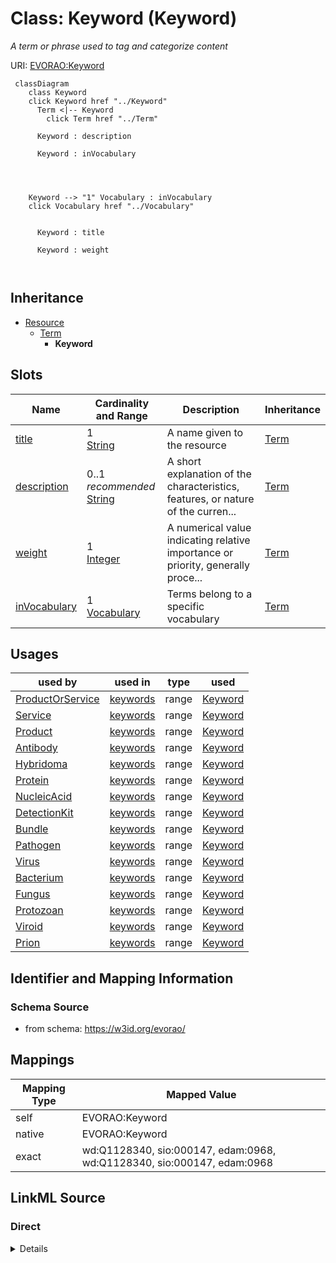 

# Class: Keyword (Keyword) 


_A term or phrase used to tag and categorize content_





URI: [EVORAO:Keyword](https://w3id.org/evorao/Keyword)






```mermaid
 classDiagram
    class Keyword
    click Keyword href "../Keyword"
      Term <|-- Keyword
        click Term href "../Term"
      
      Keyword : description
        
      Keyword : inVocabulary
        
          
    
    
    Keyword --> "1" Vocabulary : inVocabulary
    click Vocabulary href "../Vocabulary"

        
      Keyword : title
        
      Keyword : weight
        
      
```





## Inheritance
* [Resource](Resource.md)
    * [Term](Term.md)
        * **Keyword**



## Slots

| Name | Cardinality and Range | Description | Inheritance |
| ---  | --- | --- | --- |
| [title](title.md) | 1 <br/> [String](String.md) | A name given to the resource | [Term](Term.md) |
| [description](description.md) | 0..1 _recommended_ <br/> [String](String.md) | A short explanation of the characteristics, features, or nature of the curren... | [Term](Term.md) |
| [weight](weight.md) | 1 <br/> [Integer](Integer.md) | A numerical value indicating relative importance or priority, generally proce... | [Term](Term.md) |
| [inVocabulary](inVocabulary.md) | 1 <br/> [Vocabulary](Vocabulary.md) | Terms belong to a specific vocabulary | [Term](Term.md) |





## Usages

| used by | used in | type | used |
| ---  | --- | --- | --- |
| [ProductOrService](ProductOrService.md) | [keywords](keywords.md) | range | [Keyword](Keyword.md) |
| [Service](Service.md) | [keywords](keywords.md) | range | [Keyword](Keyword.md) |
| [Product](Product.md) | [keywords](keywords.md) | range | [Keyword](Keyword.md) |
| [Antibody](Antibody.md) | [keywords](keywords.md) | range | [Keyword](Keyword.md) |
| [Hybridoma](Hybridoma.md) | [keywords](keywords.md) | range | [Keyword](Keyword.md) |
| [Protein](Protein.md) | [keywords](keywords.md) | range | [Keyword](Keyword.md) |
| [NucleicAcid](NucleicAcid.md) | [keywords](keywords.md) | range | [Keyword](Keyword.md) |
| [DetectionKit](DetectionKit.md) | [keywords](keywords.md) | range | [Keyword](Keyword.md) |
| [Bundle](Bundle.md) | [keywords](keywords.md) | range | [Keyword](Keyword.md) |
| [Pathogen](Pathogen.md) | [keywords](keywords.md) | range | [Keyword](Keyword.md) |
| [Virus](Virus.md) | [keywords](keywords.md) | range | [Keyword](Keyword.md) |
| [Bacterium](Bacterium.md) | [keywords](keywords.md) | range | [Keyword](Keyword.md) |
| [Fungus](Fungus.md) | [keywords](keywords.md) | range | [Keyword](Keyword.md) |
| [Protozoan](Protozoan.md) | [keywords](keywords.md) | range | [Keyword](Keyword.md) |
| [Viroid](Viroid.md) | [keywords](keywords.md) | range | [Keyword](Keyword.md) |
| [Prion](Prion.md) | [keywords](keywords.md) | range | [Keyword](Keyword.md) |






## Identifier and Mapping Information







### Schema Source


* from schema: https://w3id.org/evorao/




## Mappings

| Mapping Type | Mapped Value |
| ---  | ---  |
| self | EVORAO:Keyword |
| native | EVORAO:Keyword |
| exact | wd:Q1128340, sio:000147, edam:0968, wd:Q1128340, sio:000147, edam:0968 |







## LinkML Source

<!-- TODO: investigate https://stackoverflow.com/questions/37606292/how-to-create-tabbed-code-blocks-in-mkdocs-or-sphinx -->

### Direct

<details>
```yaml
name: Keyword
description: A term or phrase used to tag and categorize content
title: Keyword
from_schema: https://w3id.org/evorao/
exact_mappings:
- wd:Q1128340
- sio:000147
- edam:0968
- wd:Q1128340
- sio:000147
- edam:0968
is_a: Term

```
</details>

### Induced

<details>
```yaml
name: Keyword
description: A term or phrase used to tag and categorize content
title: Keyword
from_schema: https://w3id.org/evorao/
exact_mappings:
- wd:Q1128340
- sio:000147
- edam:0968
- wd:Q1128340
- sio:000147
- edam:0968
is_a: Term
attributes:
  title:
    name: title
    description: A name given to the resource
    title: title
    comments:
    - 'The title of the item should be as short and descriptive as possible. E.g.
      for virus products it should basically be based on the following Pattern: ''Virus
      name'', ''virus host type'', ''collection year'', ''country of collection''
      ex ''suspected epidemiological origin'', ''genotype'', ''strain'', ''variant
      name or specific feature'
    from_schema: https://w3id.org/evorao/
    exact_mappings:
    - schema:name
    - rdfs:label
    rank: 1000
    slot_uri: dct:title
    alias: title
    owner: Keyword
    domain_of:
    - Term
    - Dataset
    - DataService
    - Publication
    - License
    - Certification
    range: string
    required: true
    multivalued: false
  description:
    name: description
    description: A short explanation of the characteristics, features, or nature of
      the current item
    title: description
    comments:
    - Describe this item in few lines. This description will serve as a summary to
      present the resource.
    from_schema: https://w3id.org/evorao/
    exact_mappings:
    - schema:description
    close_mappings:
    - schema:description
    - schema:description
    rank: 1000
    slot_uri: dct:description
    alias: description
    owner: Keyword
    domain_of:
    - Term
    - Dataset
    - DataService
    - PersonOrOrganization
    - File
    - ContactPoint
    - License
    - Certification
    range: string
    required: false
    recommended: true
    multivalued: false
  weight:
    name: weight
    description: A numerical value indicating relative importance or priority, generally
      processed in ascending order. This weight helps prioritize content when organizing
      or processing data. Its value can be negative, with a default set to 0
    title: weight
    comments:
    - The lowest weighted Data providers are triggered first, this may be usefull
      to populate at first entities that are referenced by others (e.g. Version ahead
      of Rank ahead of Taxon)
    from_schema: https://w3id.org/evorao/
    close_mappings:
    - adms:status
    rank: 1000
    ifabsent: int(0)
    alias: weight
    owner: Keyword
    domain_of:
    - Term
    - DataProvider
    range: integer
    required: true
    multivalued: false
  inVocabulary:
    name: inVocabulary
    description: Terms belong to a specific vocabulary
    title: in Vocabulary
    from_schema: https://w3id.org/evorao/
    close_mappings:
    - wdp:P972
    related_mappings:
    - dct:isReferencedBy
    broad_mappings:
    - dct:isPartOf
    rank: 1000
    alias: inVocabulary
    owner: Keyword
    domain_of:
    - Term
    range: Vocabulary
    required: true
    multivalued: false

```
</details>